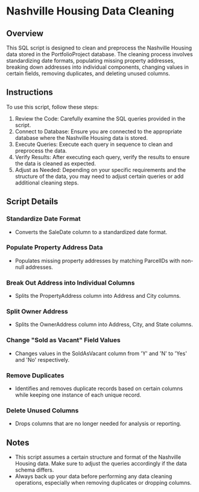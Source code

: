 # Nashville Housing Data Cleaning
## Overview
This SQL script is designed to clean and preprocess the Nashville Housing data stored in the PortfolioProject database. The cleaning process involves standardizing date formats, populating missing property addresses, breaking down addresses into individual components, changing values in certain fields, removing duplicates, and deleting unused columns.

## Instructions
To use this script, follow these steps:

1. Review the Code: Carefully examine the SQL queries provided in the script.
2. Connect to Database: Ensure you are connected to the appropriate database where the Nashville Housing data is stored.
3. Execute Queries: Execute each query in sequence to clean and preprocess the data.
4. Verify Results: After executing each query, verify the results to ensure the data is cleaned as expected.
5. Adjust as Needed: Depending on your specific requirements and the structure of the data, you may need to adjust certain queries or add additional cleaning steps.
## Script Details
### Standardize Date Format
* Converts the SaleDate column to a standardized date format.
### Populate Property Address Data
* Populates missing property addresses by matching ParcelIDs with non-null addresses.
### Break Out Address into Individual Columns
* Splits the PropertyAddress column into Address and City columns.
### Split Owner Address
* Splits the OwnerAddress column into Address, City, and State columns.
### Change "Sold as Vacant" Field Values
* Changes values in the SoldAsVacant column from 'Y' and 'N' to 'Yes' and 'No' respectively.
### Remove Duplicates
* Identifies and removes duplicate records based on certain columns while keeping one instance of each unique record.
### Delete Unused Columns
* Drops columns that are no longer needed for analysis or reporting.
## Notes
* This script assumes a certain structure and format of the Nashville Housing data. Make sure to adjust the queries accordingly if the data schema differs.
* Always back up your data before performing any data cleaning operations, especially when removing duplicates or dropping columns.
